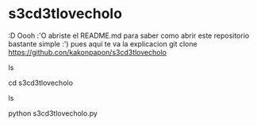 # s3cd3tlovecholo
:D
 Oooh :'O abriste el README.md para saber como abrir este repositorio bastante simple :') pues aquí te va la explicacion
git clone https://github.con/kakonpapon/s3cd3tlovecholo

ls

cd s3cd3tlovecholo

ls

python s3cd3tlovecholo.py
